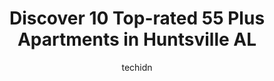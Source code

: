 ---
layout: ampstory
image: https://i0.wp.com/www.depkes.org/wp-content/uploads/2023/06/55-plus-apartments-0-in-huntsville-al-1685836751.jpeg?resize=640,853
author: techidn
featured: false
description: Discover the impressive array of 55 Plus Apartments options in Huntsville AL, where you can find 10 of the largest 55 Plus Apartments establishments in the area. From renowned classics to hi
title: Discover 10 Top-rated 55 Plus Apartments in Huntsville AL
cover:
   title: Discover 10 Top-rated 55 Plus Apartments in Huntsville AL
   subtitle: Rickpate
   background: https://www.depkes.org/wp-content/uploads/2023/06/55-plus-apartments-0-in-huntsville-al-1685836751.jpeg

pages: 
 - layout: thirds
   top: <h1>#1 Magnolia Trace</h1>
   bottom: "<p>Beautiful Property! & I had a Great interview!</p>"
   background: https://www.depkes.org/wp-content/uploads/2023/06/55-plus-apartments-1-in-huntsville-al-1685836751.jpeg
   backgroundblur: true
 - layout: thirds
   top: <h1>#2 Presbyterian Apartments Inc</h1>
   bottom: "<p>Absolutely lovely place for seniors. My mom has been there for years, and now my aunt is there and loves it. The building is in great shape for the age. The grounds are k</p>"
   background: https://www.depkes.org/wp-content/uploads/2023/06/55-plus-apartments-2-in-huntsville-al-1685836751.jpeg
   cta:
      link: https://www.depkes.org/blog/discover-10-top-rated-55-plus-apartments-in-huntsville-al/
      text: Discover 10 Top-rated 55 Plus Apartments in Huntsville AL
 - layout: thirds
   top: <h1>#3 Dunwoody Place Apartments</h1>
   bottom: "<p>5401 Millennium Dr NW, Huntsville, AL 35806, United States</p>"
   background: https://www.depkes.org/wp-content/uploads/2023/06/55-plus-apartments-3-in-huntsville-al-1685836752.jpeg
   cta:
      link: https://www.depkes.org/blog/discover-10-top-rated-55-plus-apartments-in-huntsville-al/
      text: Discover 10 Top-rated 55 Plus Apartments in Huntsville AL
 - layout: thirds
   top: <h1>#4 Redstone Village</h1>
   bottom: "<p>12000 Turnmeyer Dr SE, Huntsville, AL 35803, United States</p>"
   background: https://images.unsplash.com/photo-1546497974-b213c9efb599?ixlib=rb-4.0.3&ixid=MnwxMjA3fDB8MHxwaG90by1wYWdlfHx8fGVufDB8fHx8&auto=format&fit=crop&w=640&h=853&q=80
   cta:
      link: https://www.depkes.org/blog/discover-10-top-rated-55-plus-apartments-in-huntsville-al/
      text: Discover 10 Top-rated 55 Plus Apartments in Huntsville AL
 - layout: thirds
   top: <h1>#5 The Lodge at Johns Road 55+ Active Adult Apartment Community</h1>
   bottom: "<p>451 Johns Rd NW, Huntsville, AL 35806, United States</p>"
   background: https://images.unsplash.com/photo-1527066579998-dbbae57f45ce?ixlib=rb-4.0.3&ixid=MnwxMjA3fDB8MHxwaG90by1wYWdlfHx8fGVufDB8fHx8&auto=format&fit=crop&w=640&h=853&q=80
   cta:
      link: https://www.depkes.org/blog/discover-10-top-rated-55-plus-apartments-in-huntsville-al/
      text: Discover 10 Top-rated 55 Plus Apartments in Huntsville AL
 - layout: thirds
   top: <h1>#6 The Commons - 55+ Active Adult Community</h1>
   bottom: "<p>4300 Chris Dr SW, Huntsville, AL 35802, United States</p>"
   background: https://plus.unsplash.com/premium_photo-1664640458616-3c74f8cb4589?ixlib=rb-4.0.3&ixid=MnwxMjA3fDB8MHxwaG90by1wYWdlfHx8fGVufDB8fHx8&auto=format&fit=crop&w=640&h=853&q=80
   cta:
      link: https://www.depkes.org/blog/discover-10-top-rated-55-plus-apartments-in-huntsville-al/
      text: Discover 10 Top-rated 55 Plus Apartments in Huntsville AL
 - layout: thirds
   top: <h1>#7 Brookdale Jones Farm</h1>
   bottom: "<p>2815 Carl T Jones Dr SE, Huntsville, AL 35802, United States</p>"
   background: https://images.unsplash.com/photo-1632260260864-caf7fde5ec36?ixlib=rb-4.0.3&ixid=MnwxMjA3fDB8MHxwaG90by1wYWdlfHx8fGVufDB8fHx8&auto=format&fit=crop&w=640&h=853&q=80
   cta:
      link: https://www.depkes.org/blog/discover-10-top-rated-55-plus-apartments-in-huntsville-al/
      text: Discover 10 Top-rated 55 Plus Apartments in Huntsville AL
 - layout: thirds
   middle: Continue reading...
   background: https://images.unsplash.com/photo-1615749413727-825b59a857b5?ixlib=rb-4.0.3&ixid=MnwxMjA3fDB8MHxwaG90by1wYWdlfHx8fGVufDB8fHx8&auto=format&fit=crop&w=640&h=853&q=80
   cta:
      link: https://www.depkes.org/blog/discover-10-top-rated-55-plus-apartments-in-huntsville-al/
      text: Discover 10 Top-rated 55 Plus Apartments in Huntsville AL
      
---